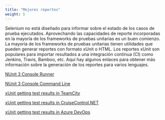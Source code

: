 ```yaml
---
title: "Mejores reportes"
weight: 5
---
```


Selenium no está diseñado para informar sobre el estado de los 
casos de prueba ejecutados. Aprovechando las capacidades de 
reporte incorporadas en la mayoría de los frameworks de pruebas
unitarias es un buen comienzo. La mayoría de los frameworks de 
pruebas unitarias tienen utilidades que 
pueden generar reportes con formato xUnit o HTML. Los reportes
xUnit son populares para importar resultados a una 
integración continua (CI) como Jenkins, Travis, Bamboo, etc. 
Aquí hay algunos enlaces para obtener más información sobre la
generación de los reportes para varios lenguajes.
<!-- TODO: Add links.-->
[NUnit 3 Console Runner](//github.com/nunit/docs/wiki/Console-Runner)

[NUnit 3 Console Command Line](//github.com/nunit/docs/wiki/Console-Command-Line)

[xUnit getting test results in TeamCity](//xunit.net/docs/getting-test-results-in-teamcity)

[xUnit getting test results in CruiseControl.NET](//xunit.net/docs/getting-test-results-in-ccnet)

[xUnit getting test results in Azure DevOps](//xunit.net/docs/getting-test-results-in-azure-devops)
